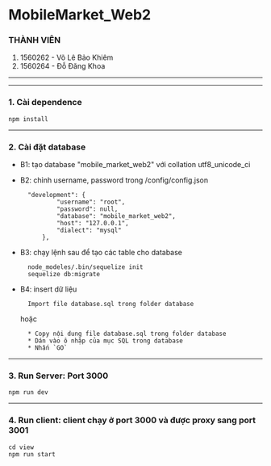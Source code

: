 # MobileMarket_Web2

### **THÀNH VIÊN**

1. 1560262 - Võ Lê Bảo Khiêm
2. 1560264 - Đỗ Đăng Khoa

*******************************************************************************************************************************
-------------------------------------------------------------------------------------------------------------------------------


### 1. Cài dependence

	npm install


-------------------------------------------------------------------------------------------------------------------------------

### 2. Cài đặt database

- B1: tạo database "mobile_market_web2" với collation utf8_unicode_ci
- B2: chỉnh username, password trong /config/config.json  

		"development": {
				"username": "root",
				"password": null,
				"database": "mobile_market_web2",
				"host": "127.0.0.1",
				"dialect": "mysql"
			},
	
- B3: chạy lệnh sau để tạo các table cho database

		node_modeles/.bin/sequelize init
		sequelize db:migrate 
		
- B4: insert dữ liệu

		Import file database.sql trong folder database	
	hoặc	

		* Copy nội dung file database.sql trong folder database
		* Dán vào ô nhập của mục SQL trong database
		* Nhấn `GO`
		
------------------------------------------------------------------------------------------------------------------------------
### 3. Run Server: Port 3000

	npm run dev
		
------------------------------------------------------------------------------------------------------------------------------
### 4. Run client: client chạy ở port 3000 và được proxy sang port 3001

	cd view
	npm run start
